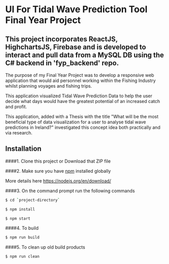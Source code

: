 # UI For Tidal Wave Prediction Tool Final Year Project
## This project incorporates ReactJS, HighchartsJS, Firebase and is developed to interact and pull data from a MySQL DB using the C# backend in 'fyp_backend' repo.

The purpose of my Final Year Project was to develop a responsive web application that would aid personnel working within the Fishing Industry whilst planning voyages and fishing trips.

This application visualized Tidal Wave Prediction Data to help the user decide what days would have the greatest potential of an increased catch and profit.

This application, added with a Thesis with the title "What will be the most beneficial type of data visualization for a user to analyse tidal wave predictions in Ireland?" investigated this concept idea both practically and via research.

## Installation
####1. Clone this project or Download that ZIP file

####2.  Make sure you have [npm](https://www.npmjs.org/) installed globally

More details here
https://nodejs.org/en/download/

####3. On the command prompt run the following commands

```sh
$ cd `project-directory`
```
```sh
$ npm install
```
```sh
$ npm start
```

####4. To build
```sh
$ npm run build
```

####5. To clean up old build products
```sh
$ npm run clean
```
